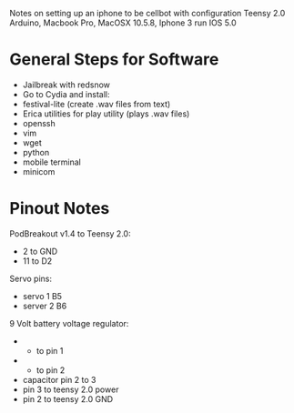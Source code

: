 Notes on setting up an iphone to be cellbot with configuration Teensy 2.0 Arduino, Macbook Pro, MacOSX 10.5.8, Iphone 3 run IOS 5.0

# General Steps for Software #

  * Jailbreak with redsnow
  * Go to Cydia and install:
  * festival-lite (create .wav files from text)
  * Erica utilities for play utility (plays .wav files)
  * openssh
  * vim
  * wget
  * python
  * mobile terminal
  * minicom

# Pinout Notes #

PodBreakout v1.4 to Teensy 2.0:

  * 2 to GND
  * 11 to D2

Servo pins:

  * servo 1 B5
  * server 2 B6

9 Volt battery voltage regulator:
  * + to pin 1
  * - to pin 2
  * capacitor pin 2 to 3
  * pin 3 to teensy 2.0 power
  * pin 2 to teensy 2.0 GND

